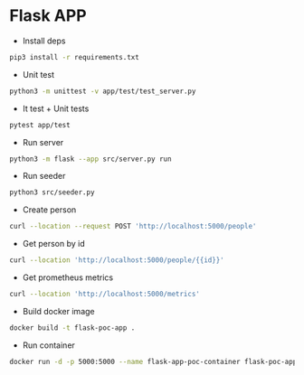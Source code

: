 # Flask APP

* Install deps 
```bash
pip3 install -r requirements.txt
```

* Unit test
```bash
python3 -m unittest -v app/test/test_server.py
```

* It test + Unit tests
```bash
pytest app/test
```

* Run server
```bash
python3 -m flask --app src/server.py run
```

* Run seeder
```bash
python3 src/seeder.py
```

* Create person
```bash
curl --location --request POST 'http://localhost:5000/people'
```

* Get person by id
```bash
curl --location 'http://localhost:5000/people/{{id}}'
```

* Get prometheus metrics
```bash
curl --location 'http://localhost:5000/metrics'
```

* Build docker image
```bash
docker build -t flask-poc-app .
```

* Run container
```bash
docker run -d -p 5000:5000 --name flask-app-poc-container flask-poc-app
```
